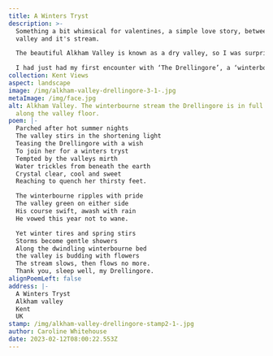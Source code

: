 ```yaml
---
title: A Winters Tryst
description: >-
  Something a bit whimsical for valentines, a simple love story, between a
  valley and it's stream.

  The beautiful Alkham Valley is known as a dry valley, so I was surprised one year to see a stream running along the valley floor which increased in width throughout the winter months only to vanish in the spring.

  I had just had my first encounter with ‘The Drellingore’, a ‘winterbourne’ stream transient in nature, dependent upon the weather. It can be many years between its occurrence. I was captivated.
collection: Kent Views
aspect: landscape
image: /img/alkham-valley-drellingore-3-1-.jpg
metaImage: /img/face.jpg
alt: Alkham Valley. The winterbourne stream the Drellingore is in full flow
  along the valley floor.
poem: |-
  Parched after hot summer nights
  The valley stirs in the shortening light
  Teasing the Drellingore with a wish
  To join her for a winters tryst
  Tempted by the valleys mirth
  Water trickles from beneath the earth
  Crystal clear, cool and sweet
  Reaching to quench her thirsty feet.

  The winterbourne ripples with pride
  The valley green on either side
  His course swift, awash with rain
  He vowed this year not to wane.

  Yet winter tires and spring stirs
  Storms become gentle showers
  Along the dwindling winterbourne bed
  the valley is budding with flowers
  The stream slows, then flows no more.
  Thank you, sleep well, my Drellingore.
alignPoemLeft: false
address: |-
  A Winters Tryst
  Alkham valley
  Kent
  UK
stamp: /img/alkham-valley-drellingore-stamp2-1-.jpg
author: Caroline Whitehouse
date: 2023-02-12T08:00:22.553Z
---
```

